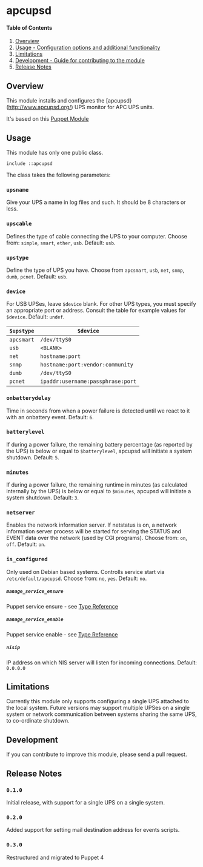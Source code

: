 # apcupsd

#### Table of Contents

1. [Overview](#overview)
2. [Usage - Configuration options and additional functionality](#usage)
3. [Limitations](#limitations)
4. [Development - Guide for contributing to the module](#development)
5. [Release Notes](#release_notes)

## Overview

This module installs and configures the [apcupsd}(http://www.apcupsd.org/) UPS monitor for APC UPS units.

It's based on this [Puppet Module](https://github.com/djjudas21/puppet-apcupsd)

## Usage

This module has only one public class.

```puppet
include ::apcupsd
```

The class takes the following parameters:

### `upsname`

Give your UPS a name in log files and such. It should be 8 characters or less.

### `upscable`

Defines the type of cable connecting the UPS to your computer. Choose from:
`simple`, `smart`, `ether`, `usb`. Default: `usb`.

### `upstype`

Define the type of UPS you have. Choose from `apcsmart`, `usb`, `net`, `snmp`,
`dumb`, `pcnet`. Default: `usb`.

### `device`

For USB UPSes, leave `$device` blank. For other UPS types, you must specify an
appropriate port or address. Consult the table for example values for `$device`.
Default: `undef`.

`$upstype` | `$device`
-----------|-----------
`apcsmart` | `/dev/ttyS0`
`usb`      | `<BLANK>`
`net`      | `hostname:port`
`snmp`     | `hostname:port:vendor:community`
`dumb`     | `/dev/ttyS0`
`pcnet`    | `ipaddr:username:passphrase:port`

### `onbatterydelay`

Time in seconds from when a power failure is detected until we react to it with
an onbattery event. Default: `6`.

### `batterylevel`

If during a power failure, the remaining battery percentage (as reported by the
UPS) is below or equal to `$batterylevel`, apcupsd will initiate a system shutdown.
Default: `5`.

### `minutes`

If during a power failure, the remaining runtime in minutes (as calculated
internally by the UPS) is below or equal to `$minutes`, apcupsd will initiate a
system shutdown. Default: `3`.

### `netserver`

Enables the network information server. If netstatus is on, a network information
server process will be started for serving the STATUS and EVENT data over the
network (used by CGI programs). Choose from: `on`, `off`. Default: `on`.

### `is_configured`

Only used on Debian based systems. Controlls service start via `/etc/default/apcupsd`.
Choose from: `no`, `yes`. Default: `no`.

##### `manage_service_ensure`
Puppet service ensure - see [Type Reference](http://docs.puppetlabs.com/references/latest/type.html#service-attribute-ensure)

##### `manage_service_enable`
Puppet service enable - see [Type Reference](http://docs.puppetlabs.com/references/latest/type.html#service-attribute-enable)

##### `nisip`
IP address on which NIS server will listen for incoming connections. Default: `0.0.0.0`


## Limitations

Currently this module only supports configuring a single UPS attached to the
local system. Future versions may support multiple UPSes on a single system or
network communication between systems sharing the same UPS, to co-ordinate
shutdown.

## Development

If you can contribute to improve this module, please send a pull request.

## Release Notes

### `0.1.0`

Initial release, with support for a single UPS on a single system.

### `0.2.0`

Added support for setting mail destination address for events scripts.

### `0.3.0`

Restructured and migrated to Puppet 4
